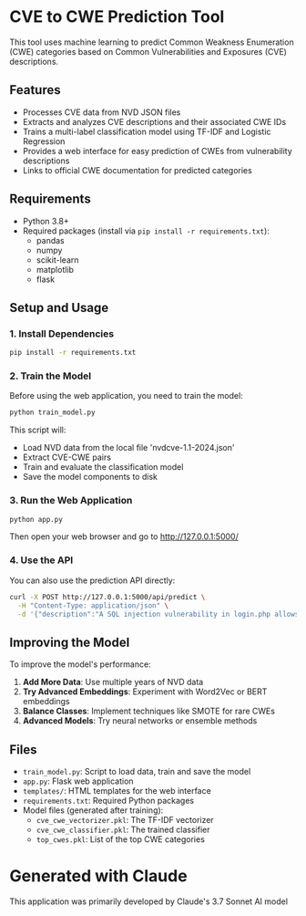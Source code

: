 # CVE to CWE Prediction Tool

This tool uses machine learning to predict Common Weakness Enumeration (CWE) categories based on Common Vulnerabilities and Exposures (CVE) descriptions.

## Features

- Processes CVE data from NVD JSON files
- Extracts and analyzes CVE descriptions and their associated CWE IDs
- Trains a multi-label classification model using TF-IDF and Logistic Regression
- Provides a web interface for easy prediction of CWEs from vulnerability descriptions
- Links to official CWE documentation for predicted categories

## Requirements

- Python 3.8+
- Required packages (install via `pip install -r requirements.txt`):
  - pandas
  - numpy
  - scikit-learn
  - matplotlib
  - flask

## Setup and Usage

### 1. Install Dependencies

```bash
pip install -r requirements.txt
```

### 2. Train the Model

Before using the web application, you need to train the model:

```bash
python train_model.py
```

This script will:
- Load NVD data from the local file 'nvdcve-1.1-2024.json'
- Extract CVE-CWE pairs
- Train and evaluate the classification model
- Save the model components to disk

### 3. Run the Web Application

```bash
python app.py
```

Then open your web browser and go to http://127.0.0.1:5000/

### 4. Use the API

You can also use the prediction API directly:

```bash
curl -X POST http://127.0.0.1:5000/api/predict \
  -H "Content-Type: application/json" \
  -d '{"description":"A SQL injection vulnerability in login.php allows attackers to bypass authentication."}'
```

## Improving the Model

To improve the model's performance:

1. **Add More Data**: Use multiple years of NVD data
2. **Try Advanced Embeddings**: Experiment with Word2Vec or BERT embeddings
3. **Balance Classes**: Implement techniques like SMOTE for rare CWEs
4. **Advanced Models**: Try neural networks or ensemble methods

## Files

- `train_model.py`: Script to load data, train and save the model
- `app.py`: Flask web application
- `templates/`: HTML templates for the web interface
- `requirements.txt`: Required Python packages
- Model files (generated after training):
  - `cve_cwe_vectorizer.pkl`: The TF-IDF vectorizer
  - `cve_cwe_classifier.pkl`: The trained classifier
  - `top_cwes.pkl`: List of the top CWE categories


# Generated with Claude
This application was primarily developed by Claude's 3.7 Sonnet AI model
